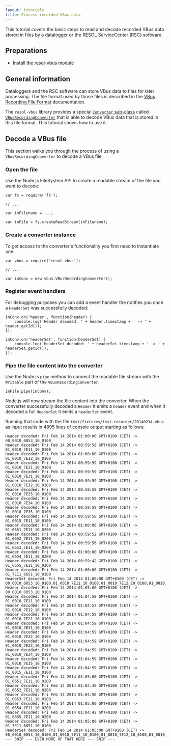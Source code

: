 ```yaml
---
layout: tutorials
title: Process recorded VBus data
---
```


This tutorial covers the basic steps to read and decode recorded VBus data stored in files by a datalogger or the RESOL ServiceCenter (RSC) software.


## Preparations

- [Install the resol-vbus module](installation-tutorial.html)


## General information

Dataloggers and the RSC software can store VBus data to files for later processing. The file format used by those files is described in the [VBus Recording File Format](vbus-recording-file-format.html) documentation.

The `resol-vbus` library provides a special [`Converter` sub-class](converter-class.html) called [`VBusRecordingConverter`](vbus-recording-converter-class.html) that is able to decode VBus data that is stored in this file format. This tutorial shows how to use it.



## Decode a VBus file

This section walks you through the process of using a `VBusRecordingConverter` to decode a VBus file.


### Open the file

Use the Node.js FileSystem API to create a readable stream of the file you want to decode:

	var fs = require('fs');

	// ...

	var inFilename = ...;

	var inFile = fs.createReadStream(inFilename);


### Create a converter instance

To get access to the converter's functionality you first need to instantiate one:

	var vbus = require('resol-vbus');

	// ...

   	var inConv = new vbus.VBusRecordingConverter();


### Register event handlers

For debugging purposes you can add a event handler the notifies you once a `HeaderSet` was successfully decoded:

	inConv.on('header', function(header) {
		console.log('Header decoded: ' + header.timestamp + ' -> ' + header.getId());
	});

	inConv.on('headerSet', function(headerSet) {
		console.log('HeaderSet decoded: ' + headerSet.timestamp + ' -> ' + headerSet.getId());
	});


### Pipe the file content into the converter

Use the Node.js `pipe` method to connect the readable file stream with the `Writable` part of the `VBusRecordingConverter`.

	inFile.pipe(inConv);

Node.js will now stream the file content into the converter. When the converter successfully decoded a `Header` it emits a `header` event and when it decoded a full `HeaderSet` it emits a `headerSet` event.

Running that code with the file `test/fixtures/test-recorder/20140214.vbus` as input results in 4895 lines of console output starting as follows:

	Header decoded: Fri Feb 14 2014 01:00:00 GMT+0100 (CET) -> 00_0010_0053_10_0100
	Header decoded: Fri Feb 14 2014 00:59:58 GMT+0100 (CET) -> 01_0010_7E11_10_0100
	Header decoded: Fri Feb 14 2014 01:00:00 GMT+0100 (CET) -> 01_0010_7E12_10_0100
	Header decoded: Fri Feb 14 2014 00:59:59 GMT+0100 (CET) -> 01_0010_7E21_10_0100
	Header decoded: Fri Feb 14 2014 00:59:59 GMT+0100 (CET) -> 01_0010_7E31_10_0100
	Header decoded: Fri Feb 14 2014 00:59:59 GMT+0100 (CET) -> 01_0010_7E32_10_0100
	Header decoded: Fri Feb 14 2014 00:59:59 GMT+0100 (CET) -> 01_0010_7E33_10_0100
	Header decoded: Fri Feb 14 2014 00:59:59 GMT+0100 (CET) -> 01_0010_7E34_10_0100
	Header decoded: Fri Feb 14 2014 00:59:59 GMT+0100 (CET) -> 01_0010_7E35_10_0100
	Header decoded: Fri Feb 14 2014 00:59:58 GMT+0100 (CET) -> 01_0015_7E11_10_0100
	Header decoded: Fri Feb 14 2014 01:00:00 GMT+0100 (CET) -> 01_6651_7E11_10_0200
	Header decoded: Fri Feb 14 2014 00:59:52 GMT+0100 (CET) -> 01_6652_7E11_10_0200
	Header decoded: Fri Feb 14 2014 00:59:56 GMT+0100 (CET) -> 01_6653_7E11_10_0200
	Header decoded: Fri Feb 14 2014 01:00:00 GMT+0100 (CET) -> 01_6654_7E11_10_0200
	Header decoded: Fri Feb 14 2014 00:59:42 GMT+0100 (CET) -> 01_6655_7E11_10_0200
	Header decoded: Fri Feb 14 2014 01:00:00 GMT+0100 (CET) -> 01_7E11_6651_10_0100
	HeaderSet decoded: Fri Feb 14 2014 01:00:00 GMT+0100 (CET) -> 00_0010_0053_10_0100,01_0010_7E11_10_0100,01_0010_7E12_10_0100,01_0010_7E21_10_0100,01_0010_7E31_10_0100,01_0010_7E32_10_0100,01_0010_7E33_10_0100,01_0010_7E34_10_0100,01_0010_7E35_10_0100,01_0015_7E11_10_0100,01_6651_7E11_10_0200,01_6652_7E11_10_0200,01_6653_7E11_10_0200,01_6654_7E11_10_0200,01_6655_7E11_10_0200,01_7E11_6651_10_0100
	Header decoded: Fri Feb 14 2014 01:05:00 GMT+0100 (CET) -> 00_0010_0053_10_0100
	Header decoded: Fri Feb 14 2014 01:04:58 GMT+0100 (CET) -> 01_0010_7E11_10_0100
	Header decoded: Fri Feb 14 2014 01:04:57 GMT+0100 (CET) -> 01_0010_7E12_10_0100
	Header decoded: Fri Feb 14 2014 01:04:59 GMT+0100 (CET) -> 01_0010_7E21_10_0100
	Header decoded: Fri Feb 14 2014 01:04:59 GMT+0100 (CET) -> 01_0010_7E31_10_0100
	Header decoded: Fri Feb 14 2014 01:04:59 GMT+0100 (CET) -> 01_0010_7E32_10_0100
	Header decoded: Fri Feb 14 2014 01:04:59 GMT+0100 (CET) -> 01_0010_7E33_10_0100
	Header decoded: Fri Feb 14 2014 01:04:59 GMT+0100 (CET) -> 01_0010_7E34_10_0100
	Header decoded: Fri Feb 14 2014 01:04:59 GMT+0100 (CET) -> 01_0010_7E35_10_0100
	Header decoded: Fri Feb 14 2014 01:04:59 GMT+0100 (CET) -> 01_0015_7E11_10_0100
	Header decoded: Fri Feb 14 2014 01:05:00 GMT+0100 (CET) -> 01_6651_7E11_10_0200
	Header decoded: Fri Feb 14 2014 01:04:30 GMT+0100 (CET) -> 01_6652_7E11_10_0200
	Header decoded: Fri Feb 14 2014 01:04:56 GMT+0100 (CET) -> 01_6653_7E11_10_0200
	Header decoded: Fri Feb 14 2014 01:05:00 GMT+0100 (CET) -> 01_6654_7E11_10_0200
	Header decoded: Fri Feb 14 2014 01:04:42 GMT+0100 (CET) -> 01_6655_7E11_10_0200
	Header decoded: Fri Feb 14 2014 01:05:00 GMT+0100 (CET) -> 01_7E11_6651_10_0100
	HeaderSet decoded: Fri Feb 14 2014 01:05:00 GMT+0100 (CET) -> 00_0010_0053_10_0100,01_0010_7E11_10_0100,01_0010_7E12_10_0100,01_0010_7E21_10_0100,01_0010_7E31_10_0100,01_0010_7E32_10_0100,01_0010_7E33_10_0100,01_0010_7E34_10_0100,01_0010_7E35_10_0100,01_0015_7E11_10_0100,01_6651_7E11_10_0200,01_6652_7E11_10_0200,01_6653_7E11_10_0200,01_6654_7E11_10_0200,01_6655_7E11_10_0200,01_7E11_6651_10_0100
	--- SNIP --- EVEN MORE OF THAT HERE --- SNIP ---


